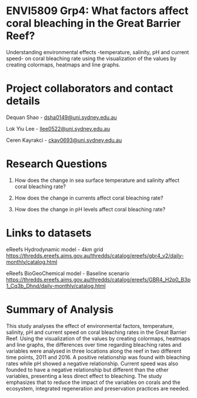 # ENVI5809 Grp4: What factors affect coral bleaching in the Great Barrier Reef?
Understanding environmental effects -temperature, salinity, pH and current speed- on coral bleaching rate using the visualization of the values by creating colormaps, heatmaps and line graphs.


# Project collaborators and contact details
Dequan Shao - dsha0149@uni.sydney.edu.au

Lok Yiu Lee - llee0522@uni.sydney.edu.au

Ceren Kayrakci - ckay0693@uni.sydney.edu.au  



# Research Questions
1. How does the change in sea surface temperature and salinity affect coral bleaching rate?

2. How does the change in currents affect coral bleaching rate?

3. How does the change in pH levels affect coral bleaching rate?


# Links to datasets

eReefs Hydrodynamic model - 4km grid https://thredds.ereefs.aims.gov.au/thredds/catalog/ereefs/gbr4_v2/daily-monthly/catalog.html

eReefs BioGeoChemical model - Baseline scenario https://thredds.ereefs.aims.gov.au/thredds/catalog/ereefs/GBR4_H2p0_B3p1_Cq3b_Dhnd/daily-monthly/catalog.html


# Summary of Analysis
This study analyses the effect of environmental factors, temperature, salinity, pH and current speed on coral bleaching rates in the Great Barrier Reef. Using the visualization of the values by creating colormaps, heatmaps and line graphs, the differences over time regarding bleaching rates and variables were analysed in three locations along the reef in two different time points, 2011 and 2016. A positive relationship was found with bleaching rates while pH showed a negative relationship. Current speed was also founded to have a negative relationship but different than the other variables, presenting a less direct effect to bleaching. The study emphasizes that to reduce the impact of the variables on corals and the ecosystem, integrated regeneration and preservation practices are needed.